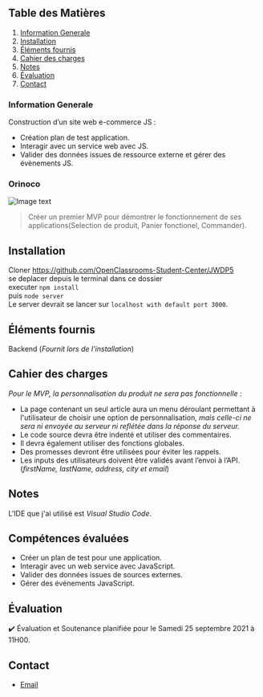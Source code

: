 ## Table des Matières
1. [Information Generale](#Information-Generale)
2. [Installation](#Installation)
3. [Éléments fournis](#Éléments-fournis)
4. [Cahier des charges](#Cahier-des-charges)
5. [Notes](#Notes)
6. [Évaluation](#Évaluation)
7. [Contact](#Contact)

### Information Generale
Construction d’un site web e-commerce JS :
* Création plan de test application. 
* Interagir avec un service web avec JS.
* Valider des données issues de ressource externe et gérer des évènements JS.

### Orinoco

![Image text](https://github.com/Waleedos/Elwalid-ELKHABOU_5-2nd_14082021/blob/main/back-end/autres/logo.png)
>Créer un premier MVP pour démontrer le fonctionnement de ses applications(Selection de produit, Panier fonctionel, Commander).  
## Installation
Cloner  https://github.com/OpenClassrooms-Student-Center/JWDP5   
se deplacer depuis le terminal dans ce dossier  
executer `npm install`  
puis `node server`  
Le server devrait se lancer sur `localhost with default port 3000`. 

## Éléments fournis
Backend (_Fournit lors de l'installation_)

##  Cahier des charges
_Pour le MVP, la personnalisation du produit ne sera pas fonctionnelle :_  
* La page contenant un seul article aura un menu déroulant permettant à l'utilisateur de choisir une option de personnalisation,
*mais celle-ci ne sera ni envoyée au serveur*
*ni reflétée dans la réponse du serveur.*
* Le code source devra être indenté et utiliser des commentaires.
* Il devra également utiliser des fonctions globales.
* Des promesses devront être utilisées pour éviter les rappels.
* Les inputs des utilisateurs doivent être validés avant l’envoi à l’API. (*firstName, lastName, address, city et email*)

## Notes
L'IDE que j'ai utilisé est *Visual Studio Code*.  

## Compétences évaluées
- Créer un plan de test pour une application.
- Interagir avec un web service avec JavaScript.
- Valider des données issues de sources externes.
- Gérer des événements JavaScript.

## Évaluation
:heavy_check_mark: Évaluation et Soutenance planifiée pour le Samedi 25 septembre 2021 à 11H00.

## Contact
* [Email](mailto:alkhabou@gmail.com)